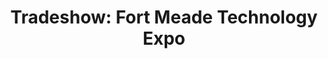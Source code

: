 ---
title: "Tradeshow: Fort Meade Technology Expo"
organizer: "NCSI"
url-link: "https://www.ncsi.com/calendar/"
description: "NITAAC will be exhibiting. For additional information, or to register for the event, please visit the event website. NITAAC is not responsible for registration."
start-time: "2023-09-19T08:30:00-00:00"
end-time: "2023-09-19T13:00:00-00:00"
event-type: "In-person"
gov-only: "false"
is-external: "true"
---